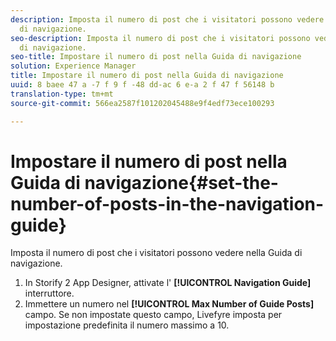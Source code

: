 ```yaml
---
description: Imposta il numero di post che i visitatori possono vedere nella Guida
  di navigazione.
seo-description: Imposta il numero di post che i visitatori possono vedere nella Guida
  di navigazione.
seo-title: Impostare il numero di post nella Guida di navigazione
solution: Experience Manager
title: Impostare il numero di post nella Guida di navigazione
uuid: 8 baee 47 a -7 f 9 f -48 dd-ac 6 e-a 2 f 47 f 56148 b
translation-type: tm+mt
source-git-commit: 566ea2587f101202045488e9f4edf73ece100293

---
```



# Impostare il numero di post nella Guida di navigazione{#set-the-number-of-posts-in-the-navigation-guide}

Imposta il numero di post che i visitatori possono vedere nella Guida di navigazione.

1. In Storify 2 App Designer, attivate l' **[!UICONTROL Navigation Guide]** interruttore.
1. Immettere un numero nel **[!UICONTROL Max Number of Guide Posts]** campo. Se non impostate questo campo, Livefyre imposta per impostazione predefinita il numero massimo a 10.
